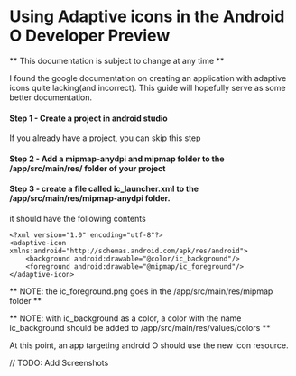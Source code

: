# Using Adaptive icons in the Android O Developer Preview

** This documentation is subject to change at any time **


I found the google documentation on creating an application with adaptive icons quite lacking(and incorrect). This guide will hopefully serve as some better documentation.

#### Step 1 - Create a project in android studio
   If you already have a project, you can skip this step
   
#### Step 2 - Add a mipmap-anydpi and mipmap folder to the /app/src/main/res/ folder of your project

#### Step 3 - create a file called ic_launcher.xml to the /app/src/main/res/mipmap-anydpi folder.
it should have the following contents

    <?xml version="1.0" encoding="utf-8"?>
    <adaptive-icon xmlns:android="http://schemas.android.com/apk/res/android">
        <background android:drawable="@color/ic_background"/>
        <foreground android:drawable="@mipmap/ic_foreground"/>
    </adaptive-icon>
    
** NOTE: the ic_foreground.png goes in the /app/src/main/res/mipmap folder **

** NOTE: with ic_background as a color, a color with the name ic_background should be added to /app/src/main/res/values/colors **

At this point, an app targeting android O should use the new icon resource.

// TODO: Add Screenshots
